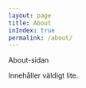 ```yaml
---
layout: page
title: About
inIndex: true
permalink: /about/
---
```


About-sidan

Innehåller väldigt lite.
